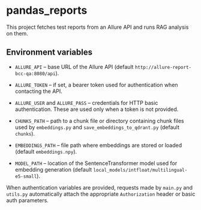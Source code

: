 # pandas_reports

This project fetches test reports from an Allure API and runs RAG analysis on them.

## Environment variables

- `ALLURE_API` – base URL of the Allure API (default `http://allure-report-bcc-qa:8080/api`).
- `ALLURE_TOKEN` – if set, a bearer token used for authentication when contacting the API.
- `ALLURE_USER` and `ALLURE_PASS` – credentials for HTTP basic authentication. These are used only when a token is not provided.

- `CHUNKS_PATH` – path to a chunk file or directory containing chunk files used
  by `embeddings.py` and `save_embeddings_to_qdrant.py` (default `chunks`).
- `EMBEDDINGS_PATH` – file path where embeddings are stored or loaded
  (default `embeddings.npy`).
- `MODEL_PATH` – location of the SentenceTransformer model used for embedding
  generation (default `local_models/intfloat/multilingual-e5-small`).

When authentication variables are provided, requests made by `main.py` and `utils.py` automatically attach the appropriate `Authorization` header or basic auth parameters.
